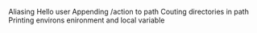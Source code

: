 Aliasing
Hello user
Appending /action to path
Couting directories in path
Printing environs
enironment and local variable
